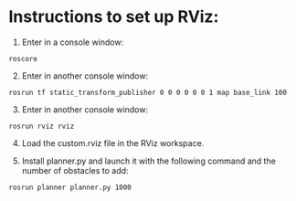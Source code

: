 # Instructions to set up RViz: #

1. Enter in a console window:
~~~
roscore
~~~

2. Enter in another console window:
~~~
rosrun tf static_transform_publisher 0 0 0 0 0 0 1 map base_link 100
~~~

3. Enter in another console window:
~~~
rosrun rviz rviz
~~~

4. Load the custom.rviz file in the RViz workspace.

5. Install planner.py and launch it with the following command and the number of obstacles to add:
~~~
rosrun planner planner.py 1000
~~~
